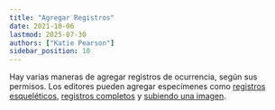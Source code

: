 ```yaml
---
title: "Agregar Registros"
date: 2021-10-06
lastmod: 2025-07-30
authors: ["Katie Pearson"]
sidebar_position: 10
---
```


Hay varias maneras de agregar registros de ocurrencia, según sus permisos. Los editores pueden agregar especímenes como [registros esqueléticos](/Editor_Guide/Adding_Records/adding_skeletal_records), [registros completos](/Editor_Guide/Adding_Records/adding_full_records) y [subiendo una imagen](/Editor_Guide/Adding_Records/adding_records_images).
